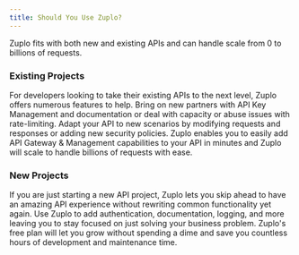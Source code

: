 ```yaml
---
title: Should You Use Zuplo?
---
```


Zuplo fits with both new and existing APIs and can handle scale from 0 to billions of requests.

### Existing Projects

For developers looking to take their existing APIs to the next level, Zuplo offers numerous features to help. Bring on new partners with API Key Management and documentation or deal with capacity or abuse issues with rate-limiting. Adapt your API to new scenarios by modifying requests and responses or adding new security policies. Zuplo enables you to easily add API Gateway & Management capabilities to your API in minutes and Zuplo will scale to handle billions of requests with ease.

### New Projects

If you are just starting a new API project, Zuplo lets you skip ahead to have an amazing API experience without rewriting common functionality yet again. Use Zuplo to add authentication, documentation, logging, and more leaving you to stay focused on just solving your business problem. Zuplo's free plan will let you grow without spending a dime and save you countless hours of development and maintenance time.
